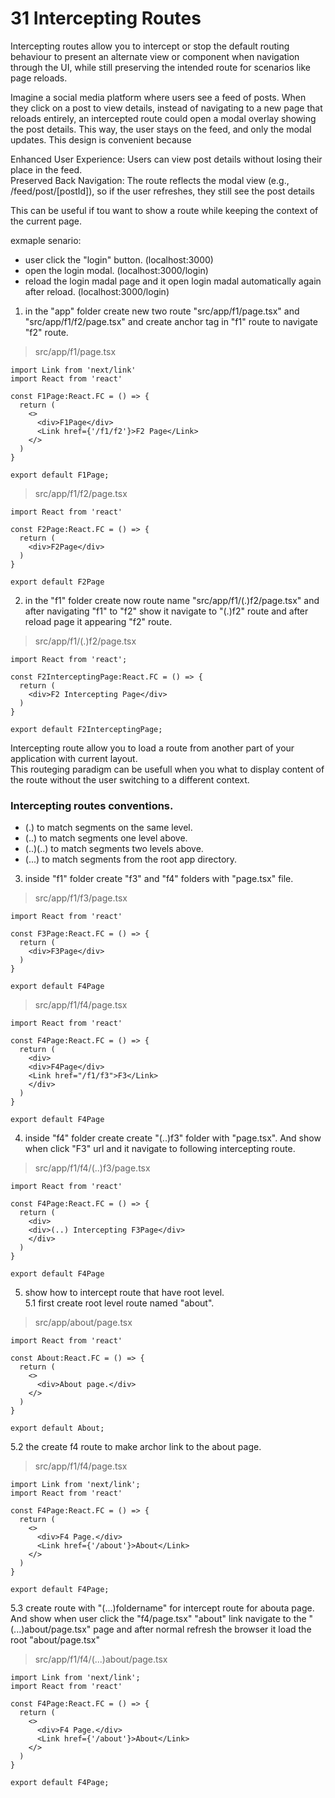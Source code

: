 # 31 Intercepting Routes   

Intercepting routes allow you to intercept or stop the default routing behaviour to present an alternate view or component when navigation through the UI, while still preserving the intended route for scenarios like page reloads.  

Imagine a social media platform where users see a feed of posts. When they click on a post to view details, instead of navigating to a new page that reloads entirely, an intercepted route could open a modal overlay showing the post details. This way, the user stays on the feed, and only the modal updates. This design is convenient because 

Enhanced User Experience: Users can view post details without losing their place in the feed.  
Preserved Back Navigation: The route reflects the modal view (e.g., /feed/post/[postId]), so if the user refreshes, they still see the post details  

This can be useful if tou want to show a route while keeping the context of the current page.   

exmaple senario:
* user click the "login" button. (localhost:3000)  
* open the login modal. (localhost:3000/login)    
* reload the login madal page and it open login madal automatically again after reload.  (localhost:3000/login)  


1. in the "app" folder create new two route "src/app/f1/page.tsx" and "src/app/f1/f2/page.tsx" and create anchor tag in "f1" route to navigate "f2" route.    
>src/app/f1/page.tsx   
```tsx 
import Link from 'next/link'
import React from 'react'

const F1Page:React.FC = () => {
  return (
    <>
      <div>F1Page</div>
      <Link href={'/f1/f2'}>F2 Page</Link>
    </>
  )
}

export default F1Page;
```

>src/app/f1/f2/page.tsx   
```tsx 
import React from 'react'

const F2Page:React.FC = () => {
  return (
    <div>F2Page</div>
  )
}

export default F2Page
```

2. in the "f1" folder create now route name "src/app/f1/(.)f2/page.tsx" and after navigating "f1" to "f2" show it navigate to "(.)f2" route and after reload page it appearing "f2" route.     
>src/app/f1/(.)f2/page.tsx  
```tsx 
import React from 'react';

const F2InterceptingPage:React.FC = () => {
  return (
    <div>F2 Intercepting Page</div>
  )
}

export default F2InterceptingPage;
```

Intercepting route allow you to load a route from another part of your application with current layout.   
This routeging paradigm can be usefull when you what to display content of the route without the user switching to a different context.  

### Intercepting routes conventions.   
* (.) to match segments on the same level.  
* (..) to match segments one level above.   
* (..)(..) to match segments two levels above.  
* (...) to match segments from the root app directory.  

3. inside "f1" folder create "f3" and "f4" folders with "page.tsx" file.   
>src/app/f1/f3/page.tsx  
```tsx 
import React from 'react'

const F3Page:React.FC = () => {
  return (
    <div>F3Page</div>
  )
}

export default F4Page
```
>src/app/f1/f4/page.tsx  
```tsx 
import React from 'react'

const F4Page:React.FC = () => {
  return (
    <div> 
    <div>F4Page</div>
    <Link href="/f1/f3">F3</Link>
    </div>
  )
}

export default F4Page
```

4. inside "f4" folder create create "(..)f3" folder with "page.tsx". And show when click "F3" url and it navigate to following intercepting route.     
>src/app/f1/f4/(..)f3/page.tsx  
```tsx 
import React from 'react'

const F4Page:React.FC = () => {
  return (
    <div> 
    <div>(..) Intercepting F3Page</div>
    </div>
  )
}

export default F4Page
```

5. show how to intercept route that have root level.    
5.1 first create root level route named "about".   

>src/app/about/page.tsx  
```tsx 
import React from 'react'

const About:React.FC = () => {
  return (
    <>
      <div>About page.</div>
    </>
  )
}

export default About;
```
5.2 the create f4 route to make archor link to the about page.   
>src/app/f1/f4/page.tsx   
```tsx 
import Link from 'next/link';
import React from 'react'

const F4Page:React.FC = () => {
  return (
    <>
      <div>F4 Page.</div>
      <Link href={'/about'}>About</Link>
    </>
  )
}

export default F4Page;
```
5.3 create route with "(...)foldername" for intercept route for abouta page. And show when user click the "f4/page.tsx" "about" link navigate to the "(...)about/page.tsx" page and after normal refresh the browser it load the root "about/page.tsx"    
>src/app/f1/f4/(...)about/page.tsx   
```tsx 
import Link from 'next/link';
import React from 'react'

const F4Page:React.FC = () => {
  return (
    <>
      <div>F4 Page.</div>
      <Link href={'/about'}>About</Link>
    </>
  )
}

export default F4Page;
```
